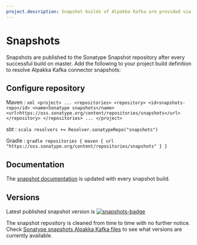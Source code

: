 ```yaml
---
project.description: Snapshot builds of Alpakka Kafka are provided via the Sonatype snapshot repository.
---
```

# Snapshots

[snapshots-badge]:  https://img.shields.io/nexus/s/com.typesafe.akka/akka-stream-kafka_2.13?server=https%3A%2F%2Foss.sonatype.org
[snapshots]:        https://oss.sonatype.org/content/repositories/snapshots/com/typesafe/akka/akka-stream-kafka_2.13/

Snapshots are published to the Sonatype Snapshot repository after every successful build on master.
Add the following to your project build definition to resolve Alpakka Kafka connector snapshots:

## Configure repository

Maven
:   ```xml
    <project>
    ...
      <repositories>
        <repository>
            <id>snapshots-repo</id>
            <name>Sonatype snapshots</name>
            <url>https://oss.sonatype.org/content/repositories/snapshots</url>
        </repository>
      </repositories>
    ...
    </project>
    ```

sbt
:   ```scala
    resolvers += Resolver.sonatypeRepo("snapshots")
    ```

Gradle
:   ```gradle
    repositories {
      maven {
        url  "https://oss.sonatype.org/content/repositories/snapshots"
      }
    }
    ```

## Documentation

The [snapshot documentation](https://doc.akka.io/docs/alpakka-kafka/snapshot/) is updated with every snapshot build.

## Versions

Latest published snapshot version is [![snapshots-badge][]][snapshots]

The snapshot repository is cleaned from time to time with no further notice. Check [Sonatype snapshots Alpakka Kafka files](https://oss.sonatype.org/content/repositories/snapshots/com/typesafe/akka/akka-stream-kafka_2.13/) to see what versions are currently available.
